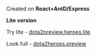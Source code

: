 Created on **React+AntD/Express**

**Lite version**

Try lite - [dota2preview.heroes.lite](https://dota2preview-heroes-lite.netlify.app/)

Look full - [dota2heroes.preview](https://github.com/carrymisss/dota2heroes.preview)
